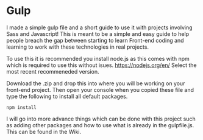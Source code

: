 # Gulp
I made a simple gulp file and a short guide to use it with projects involving Sass and Javascript! This is meant to be a simple and easy guide to help people breach the gap between starting to learn Front-end coding and learning to work with these technologies in real projects.


To use this it is recommended you install node.js as this comes with npm which is required to use this without isues.
https://nodejs.org/en/
Select the most recent recommeneded version.

Download the .zip and drop this into where you will be working on your front-end project.
Then open your console when you copied these file and type the following to install all default packages.

```
npm install
```

I will go into more advance things which can be done with this project such as adding other packages and how to use what is already in the gulpfile.js. This can be found in the Wiki.
